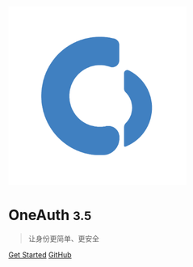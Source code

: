 <!-- _coverpage.md -->

<img src=https://github.com/OneAuth2/OneAuth/blob/main/docs/Logo.png width = "70%"/>

# OneAuth <small>3.5</small>
> 让身份更简单、更安全

[Get Started]( #headline)
[GitHub](https://github.com/docsifyjs/docsify/)
